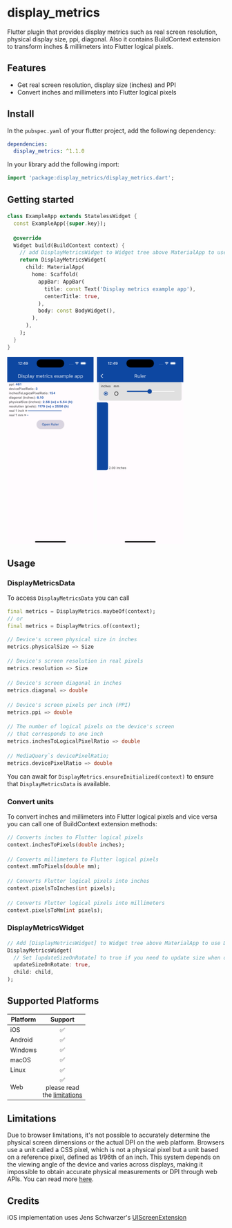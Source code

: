 # display_metrics

Flutter plugin that provides display metrics such as real screen resolution, physical display size, ppi, diagonal. Also it contains BuildContext extension to transform inches & millimeters into Flutter logical pixels.

## Features

* Get real screen resolution, display size (inches) and PPI
* Convert inches and millimeters into Flutter logical pixels

## Install

In the `pubspec.yaml` of your flutter project, add the following dependency:

```yaml
dependencies:
  display_metrics: ^1.1.0
```

In your library add the following import:

```dart
import 'package:display_metrics/display_metrics.dart';
```

## Getting started

```dart
class ExampleApp extends StatelessWidget {
  const ExampleApp({super.key});

  @override
  Widget build(BuildContext context) {
    // add DisplayMetricsWidget to Widget tree above MaterialApp to use DisplayMetrics.of(context) and BuildContext extension methods
    return DisplayMetricsWidget(
      child: MaterialApp(
        home: Scaffold(
          appBar: AppBar(
            title: const Text('Display metrics example app'),
            centerTitle: true,
          ),
          body: const BodyWidget(),
        ),
      ),
    );
  }
}
```
<img src="https://raw.githubusercontent.com/nukeolay/display_metrics/main/display_metrics/example/example_1.png" alt="Example app" width="200"/>&nbsp;
<img src="https://raw.githubusercontent.com/nukeolay/display_metrics/main/display_metrics/example/example_2.png" alt="Ruler" width="200"/>

## Usage

### DisplayMetricsData

To access `DisplayMetricsData` you can call 
```dart
final metrics = DisplayMetrics.maybeOf(context);
// or
final metrics = DisplayMetrics.of(context);
```

```dart
// Device's screen physical size in inches
metrics.physicalSize => Size

// Device's screen resolution in real pixels
metrics.resolution => Size

// Device's screen diagonal in inches
metrics.diagonal => double

// Device's screen pixels per inch (PPI)
metrics.ppi => double 

// The number of logical pixels on the device's screen
// that corresponds to one inch
metrics.inchesToLogicalPixelRatio => double 

// MediaQuery`s devicePixelRatio;
metrics.devicePixelRatio => double 
```

You can await for `DisplayMetrics.ensureInitialized(context)` to ensure that `DisplayMetricsData` is available.

### Convert units
To convert inches and millimeters into Flutter logical pixels and vice versa you can call one of BuildContext extension methods:
```dart
// Converts inches to Flutter logical pixels
context.inchesToPixels(double inches);

// Converts millimeters to Flutter logical pixels
context.mmToPixels(double mm);

// Converts Flutter logical pixels into inches
context.pixelsToInches(int pixels);

// Converts Flutter logical pixels into millimeters
context.pixelsToMm(int pixels);
```

### DisplayMetricsWidget
```dart
// Add [DisplayMetricsWidget] to Widget tree above MaterialApp to use DisplayMetrics.of(context) and BuildContext extension methods
DisplayMetricsWidget(
  // Set [updateSizeOnRotate] to true if you need to update size when orientation of your device changes
  updateSizeOnRotate: true,
  child: child,
);
```

## Supported Platforms

| Platform | Support |
|----------|:-------:|
| iOS      | ✅ |
| Android  | ✅ |
| Windows  | ✅ |
| macOS    | ✅ |
| Linux    | ✅ |
| Web      | ✅<br>please read<br>the [limitations](#limitations) |

## Limitations

Due to browser limitations, it's not possible to accurately determine 
the physical screen dimensions or the actual DPI on 
the web platform. Browsers use a unit called a CSS pixel, which is not 
a physical pixel but a unit based on a reference pixel, 
defined as 1/96th of an inch. This system depends on the viewing angle of 
the device and varies across displays, making it impossible to obtain 
accurate physical measurements or DPI through web APIs. You can read more [here][1].

## Credits

iOS implementation uses Jens Schwarzer's [UIScreenExtension][2]

[1]: https://stackoverflow.com/questions/21680629/getting-the-physical-screen-dimensions-dpi-pixel-density-in-chrome-on-androi
[2]: https://github.com/marchv/UIScreenExtension
